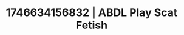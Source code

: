 ---
categories:
- Erotic vulnerability
- Erotic surprise
- AI-generated
- Inclusive desire
- Erotic transformation
- Gender-fluid lovers
- ASMR
- Cosplay
image: /assets/images/1746634156832.jpg
layout: post
seo:
  description: Featured content with high-quality ABDL Play, Scat Fetish. HD images
    available.
  keywords: ABDL Play, Scat Fetish
  og_image: /assets/images/1746634156832.jpg
  schema_type: VisualArtwork
tags:
- '#1746634156832'
- ABDL Play
- Scat Fetish
title: 1746634156832 | ABDL Play Scat Fetish
---